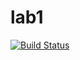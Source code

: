 # lab1

[![Build Status](https://travis-ci.com/itmo-java-basics-2020/task-1-Solovejko.svg?branch=master)](https://travis-ci.com/itmo-java-basics-2020/task-1-Solovejko)   